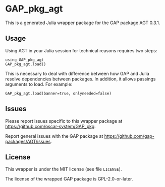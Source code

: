 # GAP_pkg_agt

This is a generated Julia wrapper package for the GAP package AGT 0.3.1.

## Usage

Using AGT in your Julia session for technical reasons requires two steps:

    using GAP_pkg_agt
    GAP_pkg_agt.load()

This is necessary to deal with difference between how GAP and Julia
resolve dependencies between packages. In addition, it allows passings
arguments to load. For example:

    GAP_pkg_agt.load(banner=true, onlyneeded=false)

## Issues

Please report issues specific to this wrapper package at <https://github.com/oscar-system/GAP_pkg>.

Report general issues with the GAP package at <https://github.com/gap-packages/AGT/issues>.

## License

This wrapper is under the MIT license (see file `LICENSE`).

The license of the wrapped GAP package is GPL-2.0-or-later.

